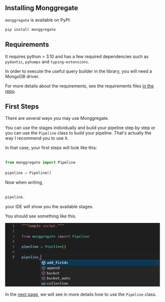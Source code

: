 ## **Installing Monggregate**

`monggregate` is available on PyPI:

```shell
pip install monggregate
```
## **Requirements**

It requires python > 3.10 and has a few required dependencies such as `pydantic`, `pyhumps` and `typing-extensions`.

In order to execute the useful query builder in the library, you will need a MongoDB driver.

For more details about the requirements, see the requirements files [in the repo](https://github.com/VianneyMI/monggregate/blob/main/requirements). 

## **First Steps**

There are several ways you may use Monggregate.

You can use the stages individually and build your pipeline step by step or you can use the `Pipeline` class to build your pipeline. That's actually the way I recommend you to use it.

In that case, your first steps will look like this:

```python

from monggregate import Pipeline

pipeline = Pipeline()
```

Now when writing,

```python

pipeline.
```

your IDE will show you the available stages.

You should see something like this.

![autocompletion](../img/demo_autocompletion.png)

In the [next page](pipeline.md), we will see in more details how to use the `Pipeline` class.